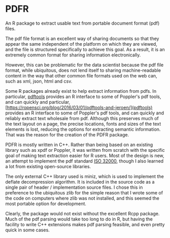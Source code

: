 # PDFR
An R package to extract usable text from portable document format (pdf) files.

The pdf file format is an excellent way of sharing documents so that they
appear the same independent of the platform on which they are viewed, and
the file is structured specifically to achieve this goal. As a result,
it is an extremely common format for sharing information electronically.

However, this can be problematic for the data scientist because the pdf file 
format, while ubiquitous, does not lend itself to sharing machine-readable 
content in the way that other common file formats used on the web can, such as 
xml, json, html and csv.

Some R packages already exist to help extract information from pdfs. In
particular, [pdftools](https://ropensci.org/blog/2016/03/01/pdftools-and-jeroen/) provides an R interface to some of Poppler's pdf tools, and can quickly and 
particular, [https://ropensci.org/blog/2016/03/01/pdftools-and-jeroen/](pdftools) provides an R interface to some of Poppler's pdf tools, and can quickly and 
reliably extract text wholesale from pdf. Although this preserves much of the 
text layout on a page, the precise locations, fonts and sizes of the text 
elements is lost, reducing the options for extracting semantic information. 
That was the reason for the creation of the PDFR package.

PDFR is mostly written in C++. Rather than being based on an existing library
such as xpdf or Poppler, it was written from scratch with the specific goal
of making text extraction easier for R users. Most of the design is new, an
attempt to implement the pdf standard 
[ISO 32000](https://www.iso.org/standard/51502.html), though I also learned a
lot from existing open-source libraries.

The only external C++ library used is miniz, which is used to implement the
deflate decompression algorithm. It is included in the source code as a
single pair of header / implementation source files. I chose this in
preference to the ubiquitous zlib for the simple reason that I wrote some
of the code on computers where zlib was not installed, and this seemed the
most portable option for development.

Clearly, the package would not exist without the excellent Rcpp package. Much
of the pdf parsing would take too long to do in R, but having the facility to
write C++ extensions makes pdf parsing feasible, and even pretty quick in
some cases.



